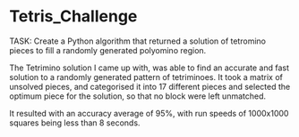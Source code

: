 # Tetris_Challenge

TASK: Create a Python algorithm that returned a solution of tetromino pieces to fill a randomly generated polyomino region.

The Tetrimino solution I came up with, was able to find an accurate and fast solution to a randomly generated pattern of tetriminoes. It took a matrix of unsolved pieces, and categorised it into 17 different pieces and selected the optimum piece for the solution, so that no block were left unmatched.

It resulted with an accuracy average of 95%, with run speeds of 1000x1000 squares being less than 8 seconds. 
